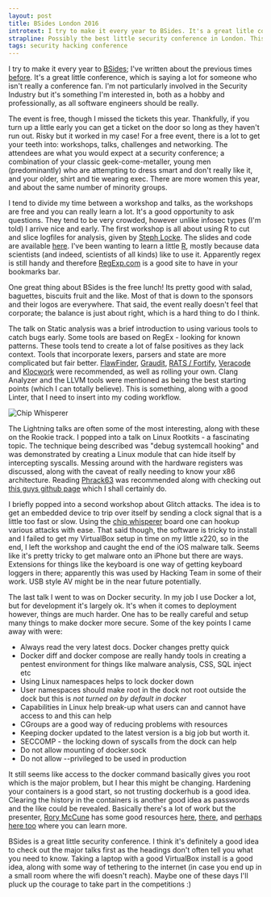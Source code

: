 ```yaml
---
layout: post
title: BSides London 2016
introtext: I try to make it every year to BSides. It's a great litle conference, which is saying a lot for someone who isn't really a conference fan. I'm not particularly involved in the Security Industry but it's something I'm interested in, both as a hobby and professionally, as all software engineers should be really. 
strapline: Possibly the best little security conference in London. This year, docker, R and static analysis, with some Linux Rootkits thrown in.
tags: security hacking conference
---
```


I try to make it every year to [BSides](https://www.securitybsides.org.uk/); I've written about the previous times [before](https://www.section9.co.uk/posts/2012-04-27-BSides.html). It's a great little conference, which is saying a lot for someone who isn't really a conference fan. I'm not particularly involved in the Security Industry but it's something I'm interested in, both as a hobby and professionally, as all software engineers should be really. 

The event is free, though I missed the tickets this year. Thankfully, if you turn up a little early you can get a ticket on the door so long as they haven't run out. Risky but it worked in my case! For a free event, there is a lot to get your teeth into: workshops, talks, challenges and networking. The attendees are what you would expect at a security conference; a combination of your classic geek-come-metaller, young men (predominantly) who are attempting to dress smart and don't really like it, and your older, shirt and tie wearing exec. There are more women this year, and about the same number of minority groups.

I tend to divide my time between a workshop and talks, as the workshops are free and you can really learn a lot. It's a good opportunity to ask questions. They tend to be very crowded, however unlike infosec types (I'm told) I arrive nice and early. The first workshop is all about using R to cut and slice logfiles for analysis, given by [Steph Locke](http://www.twitter.com/SteffLocke). The slides and code are available [here](http://stephlocke.github.io/rtraining). I've been wanting to learn a little [R](http://r-project.org), mostly because data scientists (and indeed, scientists of all kinds) like to use it. Apparently regex is still handy and therefore [RegExp.com](http://www.regexp.com) is a good site to have in your bookmarks bar.

One great thing about BSides is the free lunch! Its pretty good with salad, baguettes, biscuits fruit and the like. Most of that is down to the sponsors and their logos are everywhere. That said, the event really doesn't feel that corporate; the balance is just about right, which is a hard thing to do I think.

The talk on Static analysis was a brief introduction to using various tools to catch bugs early. Some tools are based on RegEx - looking for known patterns. These tools tend to create a lot of false positives as they lack context. Tools that incorporate lexers, parsers and state are more complicated but fair better. [FlawFinder](http://www.dwheeler.com/flawfinder/), [Graudit](http://www.justanotherhacker.com/projects/graudit.html), [RATS / Fortify](http://www.softpedia.com/get/Security/Security-Related/RATS.shtml), [Veracode](https://www.veracode.com/) and [Klocwork](http://www.klocwork.com/) were recommended, as well as rolling your own. Clang Analyzer and the LLVM tools were mentioned as being the best starting points (which I can totally believe). This is something, along with a good Linter, that I need to insert into my coding workflow.

![Chip Whisperer](https://c2.staticflickr.com/8/7789/27458490112_0c16571c6b.jpg)

The Lightning talks are often some of the most interesting, along with these on the Rookie track. I popped into a talk on Linux Rootkits - a fascinating topic. The technique being described was "debug systemcall hooking" and was demonstrated by creating a Linux module that can hide itself by intercepting syscalls. Messing around with the hardware registers was discussed, along with the caveat of really needing to know your x86 architecture. Reading [Phrack63](http://phrack.org/issues/63/1.html) was recommended along with checking out [this guys github page](https://github.com/gfudge?tab=repositories) which I shall certainly do.

I briefly popped into a second workshop about Glitch attacks. The idea is to get an embedded device to trip over itself by sending a clock signal that is a little too fast or slow. Using the [chip whisperer](https://www.assembla.com/spaces/chipwhisperer/wiki) board one can hookup various attacks with ease. That said though, the software is tricky to install and I failed to get my VirtualBox setup in time on my little x220, so in the end, I left the workshop and caught the end of the iOS malware talk. Seems like it's pretty tricky to get malware onto an iPhone but there are ways. Extensions for things like the keyboard is one way of getting keyboard loggers in there; apparently this was used by Hacking Team in some of their work. USB style AV might be in the near future potentially.

The last talk I went to was on Docker security. In my job I use Docker a lot, but for development it's largely ok. It's when it comes to deployment however, things are much harder. One has to be really careful and setup many things to make docker more secure. Some of the key points I came away with were:

- Always read the very latest docs. Docker changes pretty quick
- Docker diff and docker compose are really handy tools in creating a pentest environment for things like malware analysis, CSS, SQL inject etc
- Using Linux namespaces helps to lock docker down
- User namespaces should make root in the dock not root outside the dock but this is *not turned on by default in docker*
- Capabilities in Linux help break-up what users can and cannot have access to and this can help
- CGroups are a good way of reducing problems with resources
- Keeping docker updated to the latest version is a big job but worth it.
- SECCOMP - the locking down of syscalls from the dock can help
- Do not allow mounting of docker.sock
- Do not allow --privileged to be used in production

It still seems like access to the docker command basically gives you root which is the major problem, but I hear this might be changing. Hardening your containers is a good start, so not trusting dockerhub is a good idea. Clearing the history in the containers is another good idea as passwords and the like could be revealed. Basically there's a lot of work but the presenter, [Rory McCune](http://www.twitter.com/raesene) has some good resources [here](https://www.nccgroup.trust/globalassets/our-research/us/whitepapers/2016/april/ncc_group_understanding_hardening_linux_containers-10pdf/), [there](https://www.nccgroup.trust/globalassets/our-research/us/whitepapers/2016/june/abusing-privileged-and-unprivileged-linux-containerspdf/), and [perhaps here too](https://raesene.github.io/) where you can learn more.

BSides is a great little security conference. I think it's definitely a good idea to check out the major talks first as the headings don't often tell you what you need to know. Taking a laptop with a good VirtualBox install is a good idea, along with some way of tethering to the internet (in case you end up in a small room where the wifi doesn't reach). Maybe one of these days I'll pluck up the courage to take part in the competitions :) 

